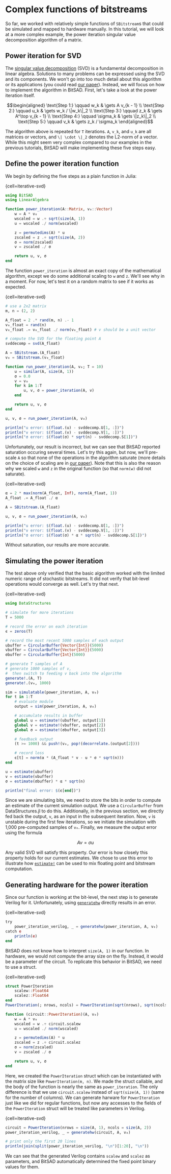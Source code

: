 # Complex functions of bitstreams

So far, we worked with relatively simple functions of `SBitstream`s that could be simulated and mapped to hardware manually. In this tutorial, we will look at a more complex example, the power iteration singular value decomposition algorithm of a matrix.

## Power iteration for SVD

The [singular value decomposition](https://en.wikipedia.org/wiki/Singular_value_decomposition) (SVD) is a fundamental decomposition in linear algebra. Solutions to many problems can be expressed using the SVD and its components. We won't go into too much detail about this algorithm or its applications (you could read [our paper](https://dl.acm.org/doi/10.1145/3316482.3326355)). Instead, we will focus on how to implement the algorithm in BitSAD. First, let's take a look at the power iteration itself.

```math
\begin{aligned}
\text{Step 1:} \qquad w_k & \gets A v_{k - 1} \\
\text{Step 2:} \qquad u_k & \gets w_k / \|w_k\|_2 \\
\text{Step 3:} \qquad z_k & \gets A^\top v_{k - 1} \\
\text{Step 4:} \qquad \sigma_k & \gets \|z_k\|_2 \\
\text{Step 5:} \qquad v_k & \gets z_k / \sigma_k
\end{aligned}
```

The algorithm above is repeated for ``T`` iterations. ``A``, ``v_k``, and ``u_k`` are all matrices or vectors, and ``\| \cdot \|_2`` denotes the L2-norm of a vector. While this might seem very complex compared to our examples in the previous tutorials, BitSAD will make implementing these five steps easy.

## Define the power iteration function

We begin by defining the five steps as a plain function in Julia:

{cell=iterative-svd}
```julia
using BitSAD
using LinearAlgebra

function power_iteration(A::Matrix, v₀::Vector)
    w = A * v₀
    wscaled = w .÷ sqrt(size(A, 1))
    u = wscaled ./ norm(wscaled)

    z = permutedims(A) * u
    zscaled = z .÷ sqrt(size(A, 2))
    σ = norm(zscaled)
    v = zscaled ./ σ

    return u, v, σ
end
```

The function `power_iteration` is almost an exact copy of the mathematical algorithm, except we do some additional scaling to `w` and `z`. We'll see why in a moment. For now, let's test it on a random matrix to see if it works as expected.

{cell=iterative-svd}
```julia
# use a 2x2 matrix
m, n = (2, 2)

A_float = 2 .* rand(m, n) .- 1
v₀_float = rand(n)
v₀_float .= v₀_float ./ norm(v₀_float) # v should be a unit vector

# compute the SVD for the floating point A
svddecomp = svd(A_float)

A = SBitstream.(A_float)
v₀ = SBitstream.(v₀_float)

function run_power_iteration(A, v₀; T = 10)
    u = similar(A, size(A, 1))
    σ = 0.0
    v = v₀
    for k in 1:T
        u, v, σ = power_iteration(A, v)
    end

    return u, v, σ
end

u, v, σ = run_power_iteration(A, v₀)

println("u error: $(float.(u) - svddecomp.U[1, :])")
println("v error: $(float.(v) - svddecomp.V[1, :])")
println("σ error: $(float(σ) * sqrt(n) - svddecomp.S[1])")
```

Unfortunately, our result is incorrect, but we can see that BitSAD reported saturation occuring several times. Let's try this again, but now, we'll pre-scale `A` so that none of the operations in the algorithm saturate (more details on the choice of scaling are in [our paper](https://www.frontiersin.org/articles/10.3389/fnins.2018.00115/full)). Note that this is also the reason why we scaled `w` and `z` in the original function (so that `norm(w)` did not saturate).

{cell=iterative-svd}
```julia
α = 2 * max(norm(A_float, Inf), norm(A_float, 1))
A_float .= A_float ./ α

A = SBitstream.(A_float)

u, v, σ = run_power_iteration(A, v₀)

println("u error: $(float.(u) - svddecomp.U[1, :])")
println("v error: $(float.(v) - svddecomp.V[1, :])")
println("σ error: $(float(σ) * α * sqrt(n) - svddecomp.S[1])")
```

Without saturation, our results are more accurate.

## Simulating the power iteration

The test above only verified that the basic algorithm worked with the limited numeric range of stochastic bitstreams. It did not verify that bit-level operations would converge as well. Let's try that next.

{cell=iterative-svd}
```julia
using DataStructures

# simulate for more iterations
T = 5000

# record the error on each iteration
ϵ = zeros(T)

# record the most recent 5000 samples of each output
ubuffer = CircularBuffer{Vector{Int}}(5000)
vbuffer = CircularBuffer{Vector{Int}}(5000)
σbuffer = CircularBuffer{Int}(5000)

# generate T samples of A
# generate 1000 samples of v,
#  then switch to feeding v back into the algorithm
generate!.(A, T)
generate!.(v₀, 1000)

sim = simulatable(power_iteration, A, v₀)
for t in 1:T
    # evaluate module
    output = sim(power_iteration, A, v₀)

    # accumulate results in buffer
    global u = estimate!(ubuffer, output[1])
    global v = estimate!(vbuffer, output[2])
    global σ = estimate!(σbuffer, output[3])

    # feedback output
    (t >= 1000) && push!(v₀, pop!(decorrelate.(output[2])))

    # record loss
    ϵ[t] = norm(α * (A_float * v - u * σ * sqrt(n)))
end

u = estimate(ubuffer)
v = estimate(vbuffer)
σ = estimate(σbuffer) * α * sqrt(n)

println("final error: $(ϵ[end])")
```

Since we are simulating bits, we need to store the bits in order to compute an estimate of the current simulation output. We use a `CircularBuffer` from DataStructures.jl to do this. Additionally, in the previous section, we directly fed back the output, `v`, as an input in the subsequent iteration. Now, `v` is unstable during the first few iterations, so we initiate the simulation with 1,000 pre-computed samples of `v₀`. Finally, we measure the output error using the formula

```math
Av = \sigma u
```

Any valid SVD will satisfy this property. Our error is how closely this property holds for our current estimates. We chose to use this error to illustrate how [`estimate!`](#) can be used to mix floating point and bitstream computation.

## Generating hardware for the power iteration

Since our function is working at the bit-level, the next step is to generate Verilog for it. Unfortunately, using [`generatehw`](#) directly results in an error.

{cell=iterative-svd}
```julia
try
    power_iteration_verilog, _ = generatehw(power_iteration, A, v₀)
catch e
    println(e)
end
```

BitSAD does not know how to interpret `size(A, 1)` in our function. In hardware, we would not compute the array size on the fly. Instead, it would be a parameter of the circuit. To replicate this behavior in BitSAD, we need to use a struct.

{cell=iterative-svd}
```julia
struct PowerIteration
    scalew::Float64
    scalez::Float64
end
PowerIteration(; nrows, ncols) = PowerIteration(sqrt(nrows), sqrt(ncols))

function (circuit::PowerIteration)(A, v₀)
    w = A * v₀
    wscaled = w .÷ circuit.scalew
    u = wscaled ./ norm(wscaled)

    z = permutedims(A) * u
    zscaled = z .÷ circuit.scalez
    σ = norm(zscaled)
    v = zscaled ./ σ

    return u, v, σ
end
```

Here, we created the `PowerIteration` struct which can be instantiated with the matrix size like `PowerIteration(m, n)`. We made the struct callable, and the body of the function is nearly the same as `power_iteration`.  The only difference is that we use `circuit.scalew` instead of `sqrt(size(A, 1))` (same for the number of columns). We can generate harware for `PowerIteration` just like we did for regular functions, but now any accesses to the fields of the `PowerIteration` struct will be treated like parameters in Verilog.

{cell=iterative-svd}
```julia
circuit = PowerIteration(nrows = size(A, 1), ncols = size(A, 2))
power_iteration_verilog, _ = generatehw(circuit, A, v₀)

# print only the first 20 lines
println(join(split(power_iteration_verilog, "\n")[1:20], "\n"))
```

We can see that the generated Verilog contains `scalew` and `scalez` as parameters, and BitSAD automatically determined the fixed point binary values for them.
